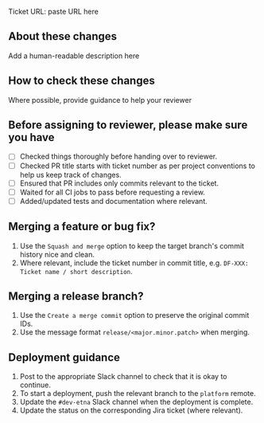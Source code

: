 Ticket URL: paste URL here

## About these changes

Add a human-readable description here

## How to check these changes

Where possible, provide guidance to help your reviewer

## Before assigning to reviewer, please make sure you have

- [ ] Checked things thoroughly before handing over to reviewer.
- [ ] Checked PR title starts with ticket number as per project conventions to help us keep track of changes.
- [ ] Ensured that PR includes only commits relevant to the ticket.
- [ ] Waited for all CI jobs to pass before requesting a review.
- [ ] Added/updated tests and documentation where relevant.

## Merging a feature or bug fix?

1. Use the `Squash and merge` option to keep the target branch's commit history nice and clean.
2. Where relevant, include the ticket number in commit title, e.g. `DF-XXX: Ticket name / short description`.

## Merging a release branch?

1. Use the `Create a merge commit` option to preserve the original commit IDs.
2. Use the message format `release/<major.minor.patch>` when merging.

## Deployment guidance

1. Post to the appropriate Slack channel to check that it is okay to continue.
2. To start a deployment, push the relevant branch to the `platform` remote.
3. Update the `#dev-etna` Slack channel when the deployment is complete.
4. Update the status on the corresponding Jira ticket (where relevant).
